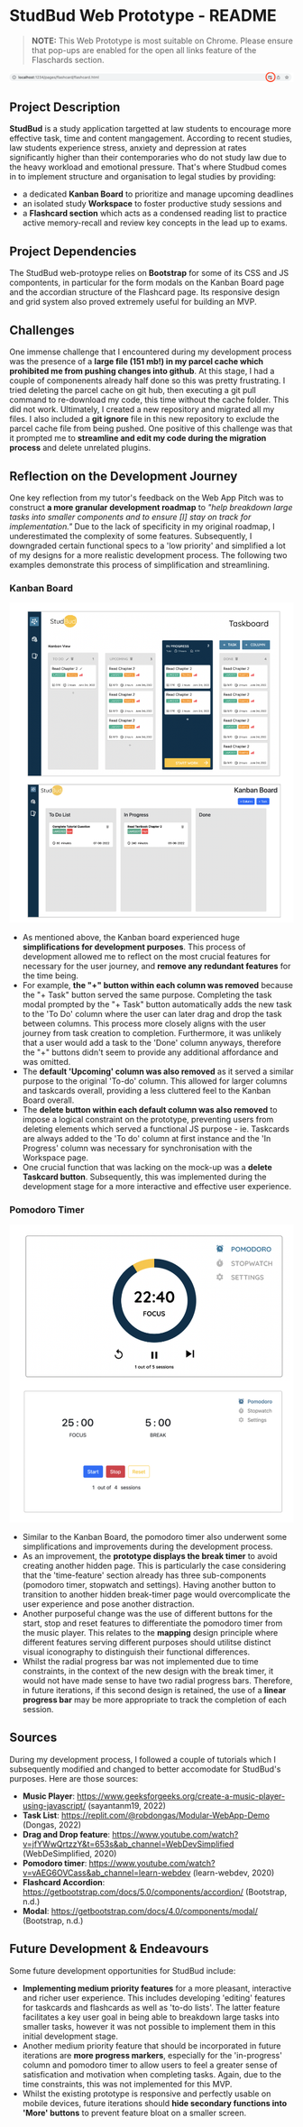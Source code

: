 # StudBud Web Prototype - README

> **NOTE:** This Web Prototype is most suitable on Chrome. Please ensure that pop-ups are enabled for the open all links feature of the Flaschards section.

![Press the circled button to adjust pop-up settings](/docs/chrome.png)

## Project Description

**StudBud** is a study application targetted at law students to encourage more effective task, time and content mangagement. According to recent studies, law students experience stress, anxiety and depression at rates significantly higher than their contemporaries who do not study law due to the heavy workload and emotional pressure. That's where Studbud comes in to implement structure and organisation to legal studies by providing:

- a dedicated **Kanban Board** to prioritize and manage upcoming deadlines
- an isolated study **Workspace** to foster productive study sessions and
- a **Flashcard section** which acts as a condensed reading list to practice active memory-recall and review key concepts in the lead up to exams.

## Project Dependencies

The StudBud web-protoype relies on **Bootstrap** for some of its CSS and JS compontents, in particular for the form modals on the Kanban Board page and the accordian structure of the Flashcard page. Its responsive design and grid system also proved extremely useful for building an MVP.

## Challenges

One immense challenge that I encountered during my development process was the presence of a **large file (151 mb!) in my parcel cache which prohibited me from pushing changes into github**. At this stage, I had a couple of componenents already half done so this was pretty frustrating. I tried deleting the parcel cache on git hub, then executing a git pull command to re-download my code, this time without the cache folder. This did not work. Ultimately, I created a new repository and migrated all my files. I also included a **git ignore** file in this new repository to exclude the parcel cache file from being pushed. One positive of this challenge was that it prompted me to **streamline and edit my code during the migration process** and delete unrelated plugins.

## Reflection on the Development Journey

One key reflection from my tutor's feedback on the Web App Pitch was to construct **a more granular development roadmap** to _"help breakdown large tasks into smaller components and to ensure [I] stay on track for implementation."_ Due to the lack of specificity in my original roadmap, I underestimated the complexity of some features. Subsequently, I downgraded certain functional specs to a 'low priority' and simplified a lot of my designs for a more realistic development process. The following two examples demonstrate this process of simplification and streamlining.

### Kanban Board

![Kanbanboard comparison between mock-up(top) and prototype (bottom)](/docs/kanban.png)

- As mentioned above, the Kanban board experienced huge **simplifications for development purposes**. This process of development allowed me to reflect on the most crucial features for necessary for the user journey, and **remove any redundant features** for the time being.
- For example, **the "+" button within each column was removed** because the "+ Task" button served the same purpose. Completing the task modal prompted by the "+ Task" button automatically adds the new task to the 'To Do' column where the user can later drag and drop the task between columns. This process more closely aligns with the user journey from task creation to completion. Furthermore, it was unlikely that a user would add a task to the 'Done' column anyways, therefore the "+" buttons didn't seem to provide any additional affordance and was omitted.
- The **default 'Upcoming' column was also removed** as it served a similar purpose to the original 'To-do' column. This allowed for larger columns and taskcards overall, providing a less cluttered feel to the Kanban Board overall.
- The **delete button within each default column was also removed** to impose a logical constraint on the prototype, preventing users from deleting elements which served a functional JS purpose - ie. Taskcards are always added to the 'To do' column at first instance and the 'In Progress' column was necessary for synchronisation with the Workspace page.
- One crucial function that was lacking on the mock-up was a **delete Taskcard button**. Subsequently, this was implemented during the development stage for a more interactive and effective user experience.

### Pomodoro Timer

![Pomodoro Timer comparison between mock-up(top) and prototype (bottom)](/docs/pomodoro.png)

- Similar to the Kanban Board, the pomodoro timer also underwent some simplifications and improvements during the development process.
- As an improvement, the **prototype displays the break timer** to avoid creating another hidden page. This is particularly the case considering that the 'time-feature' section already has three sub-components (pomodoro timer, stopwatch and settings). Having another button to transition to another hidden break-timer page would overcomplicate the user experience and pose another distraction.
- Another purposeful change was the use of different buttons for the start, stop and reset features to differentiate the pomodoro timer from the music player. This relates to the **mapping** design principle where different features serving different purposes should utilitse distinct visual iconography to distinguish their functional differences.
- Whilst the radial progress bar was not implemented due to time constraints, in the context of the new design with the break timer, it would not have made sense to have two radial progress bars. Therefore, in future iterations, if this second design is retained, the use of a **linear progress bar** may be more appropriate to track the completion of each session.

## Sources

During my development process, I followed a couple of tutorials which I subsequently modified and changed to better accomodate for StudBud's purposes. Here are those sources:

- **Music Player**: https://www.geeksforgeeks.org/create-a-music-player-using-javascript/ (sayantanm19, 2022)
- **Task List**: https://replit.com/@robdongas/Modular-WebApp-Demo (Dongas, 2022)
- **Drag and Drop feature**: https://www.youtube.com/watch?v=jfYWwQrtzzY&t=653s&ab_channel=WebDevSimplified (WebDeSimplified, 2020)
- **Pomodoro timer**: https://www.youtube.com/watch?v=vAEG6OVCass&ab_channel=learn-webdev (learn-webdev, 2020)
- **Flashcard Accordion**: https://getbootstrap.com/docs/5.0/components/accordion/ (Bootstrap, n.d.)
- **Modal**: https://getbootstrap.com/docs/4.0/components/modal/ (Bootstrap, n.d.)

## Future Development & Endeavours

Some future development opportunities for StudBud include:

- **Implementing medium priority features** for a more pleasant, interactive and richer user experience. This includes developing 'editing' features for taskcards and flashcards as well as 'to-do lists'. The latter feature facilitates a key user goal in being able to breakdown large tasks into smaller tasks, however it was not possible to implement them in this initial development stage.
- Another medium priority feature that should be incorporated in future iterations are **more progress markers**, especially for the 'in-progress' column and pomodoro timer to allow users to feel a greater sense of satisfication and motivation when completing tasks. Again, due to the time constraints, this was not implemented for this MVP.
- Whilst the existing prototype is responsive and perfectly usable on mobile devices, future iterations should **hide secondary functions into 'More' buttons** to prevent feature bloat on a smaller screen.

